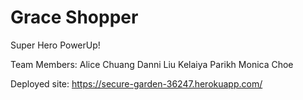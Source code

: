 # Grace Shopper

Super Hero PowerUp! 

Team Members: 
Alice Chuang
Danni Liu
Kelaiya Parikh
Monica Choe

Deployed site: 
https://secure-garden-36247.herokuapp.com/
